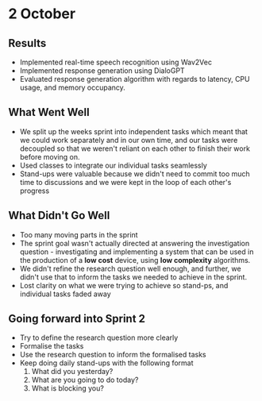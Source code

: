 # 2 October 

## Results
- Implemented real-time speech recognition using Wav2Vec
- Implemented response generation using DialoGPT
- Evaluated response generation algorithm with regards to latency, CPU usage, and memory occupancy.

## What Went Well
- We split up the weeks sprint into independent tasks which meant that we could work separately and in our own time, and our tasks were decoupled so that we weren't reliant on each other to finish their work before moving on.
- Used classes to integrate our individual tasks seamlessly
- Stand-ups were valuable because we didn't need to commit too much time to discussions and we were kept in the loop of each other's progress

## What Didn't Go Well
- Too many moving parts in the sprint
- The sprint goal wasn't actually directed at answering the investigation question - investigating and implementing a system that can be used in the production of a **low cost** device, using **low complexity** algorithms.
- We didn't refine the research question well enough, and further, we didn't use that to inform the tasks we needed to achieve in the sprint.
- Lost clarity on what we were trying to achieve so stand-ps, and individual tasks faded away
  
## Going forward into Sprint 2
- Try to define the research question more clearly
- Formalise the tasks 
- Use the research question to inform the formalised tasks
- Keep doing daily stand-ups with the following format
  1. What did you yesterday?
  2. What are you going to do today?
  3. What is blocking you?  
